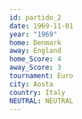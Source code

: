 ```yaml
---
id: partido_2
date: 1969-11-01
year: "1969"
home: Denmark
away: England
home_Score: 4
away_Score: 3
tournament: Euro
city: Aosta
country: Italy
NEUTRAL: NEUTRAL
---
```

